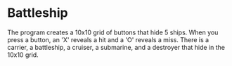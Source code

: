 # Battleship
The program creates a 10x10 grid of buttons that hide 5 ships. When you press a button, an 'X' reveals
a hit and a 'O' reveals a miss. There is a carrier, a battleship, a cruiser, a submarine, and a
destroyer that hide in the 10x10 grid. 
